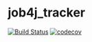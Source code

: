 # job4j_tracker
[![Build Status](https://travis-ci.com/starfirst57/job4j_tracker.svg?branch=master)](https://travis-ci.com/starfirst57/job4j_tracker)
[![codecov](https://codecov.io/gh/starfirst57/job4j_tracker/branch/master/graph/badge.svg?token=C3JD4A3I3B)](https://codecov.io/gh/starfirst57/job4j_tracker)